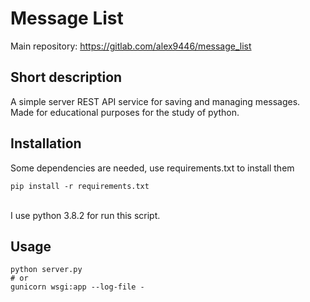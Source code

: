# Message List
Main repository: https://gitlab.com/alex9446/message_list

## Short description
A simple server REST API service for saving and managing messages.
Made for educational purposes for the study of python.

## Installation
Some dependencies are needed, use requirements.txt to install them
```
pip install -r requirements.txt
```
  \
I use python 3.8.2 for run this script.

## Usage
```
python server.py
# or
gunicorn wsgi:app --log-file -
```
